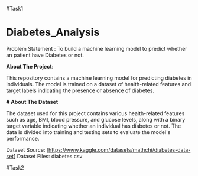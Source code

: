 #Task1

# Diabetes_Analysis
Problem Statement : To build a machine learning model to predict whether an patient have Diabetes or not.

**About The Project**:


This repository contains a machine learning model for predicting diabetes in individuals. The model is trained on a dataset of health-related features and target labels indicating the presence or absence of diabetes.

**# About The Dataset**

The dataset used for this project contains various health-related features such as age, BMI, blood pressure, and glucose levels, along with a binary target variable indicating whether an individual has diabetes or not. The data is divided into training and testing sets to evaluate the model's performance.

Dataset Source: [https://www.kaggle.com/datasets/mathchi/diabetes-data-set]
Dataset Files: diabetes.csv 


#Task2
